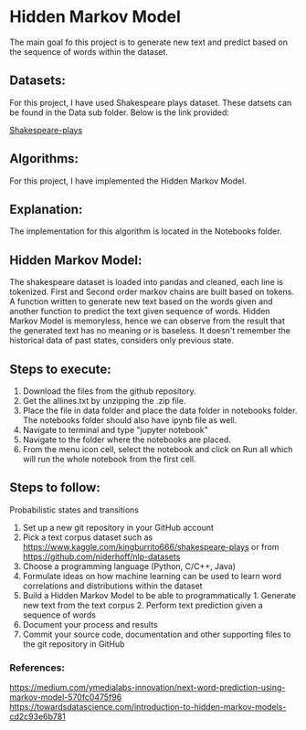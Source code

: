 # Hidden Markov Model

The main goal fo this project is to generate new text and predict based on the sequence of words within the dataset.

## Datasets:
For this project, I have used Shakespeare plays dataset. These datsets can be found in the Data sub folder. Below is the link provided:

[Shakespeare-plays](https://www.kaggle.com/kingburrito666/shakespeare-plays)

## Algorithms:
For this project, I have implemented the Hidden Markov Model.

## Explanation:
The implementation for this algorithm is located in the Notebooks folder.

## Hidden Markov Model:
The shakespeare dataset is loaded into pandas and cleaned, each line is tokenized. First and Second order markov chains are built based on tokens. A function written to generate new text based on the words given and another function to predict the text given sequence of words. Hidden Markov Model is memoryless, hence we can observe from the result that the generated text has no meaning or is baseless. It doesn't remember the historical data of past states, considers only previous state.

## Steps to execute:
1. Download the files from the github repository.
2. Get the allines.txt by unzipping the .zip file.
3. Place the file in data folder and place the data folder in notebooks folder. The notebooks folder should also have ipynb file as well.
4. Navigate to terminal and type "jupyter notebook"
5. Navigate to the folder where the notebooks are placed.
6. From the menu icon cell, select the notebook and click on Run all which will run the whole notebook from the first cell.

## Steps to follow:
Probabilistic states and transitions

1. Set up a new git repository in your GitHub account
2. Pick a text corpus dataset such as https://www.kaggle.com/kingburrito666/shakespeare-plays or from https://github.com/niderhoff/nlp-datasets
3. Choose a programming language (Python, C/C++, Java)
4. Formulate ideas on how machine learning can be used to learn word correlations and distributions within the dataset
5. Build a Hidden Markov Model to be able to programmatically
        1. Generate new text from the text corpus
        2. Perform text prediction given a sequence of words
6. Document your process and results
7. Commit your source code, documentation and other supporting files to the git repository in GitHub

### References:
https://medium.com/ymedialabs-innovation/next-word-prediction-using-markov-model-570fc0475f96 </br>
https://towardsdatascience.com/introduction-to-hidden-markov-models-cd2c93e6b781 </br>



